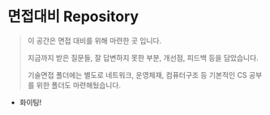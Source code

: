 # 면접대비 Repository

> 이 공간은 면접 대비를 위해 마련한 곳 입니다.
>
> 지금까지 받은 질문들, 잘 답변하지 못한 부분, 개선점, 피드백 등을 담았습니다.
>
> 기술면접 폴더에는 별도로 네트워크, 운영체재, 컴퓨터구조 등 기본적인 CS 공부를 위한 폴더도 마련해뒀습니다.

- 화이팅!